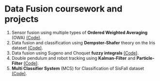 # Data Fusion coursework and projects


1. Sensor fusion using multiple types of **Ordered Weighted Averaging** (OWA) [(Code)](https://github.com/ahmadianme/projects/tree/masterdata-fusion/ordered-weighted-averaging).
2. Data fusion and classification using **Dempster-Shafer** theory on the Iris dataset [(Code)](https://github.com/ahmadianme/projects/tree/masterdata-fusion/dempster-shafer).
3. Data fusion using Sugeno and Ⅽhoquet **fuzzy integrals** [(Code)](https://github.com/ahmadianme/projects/tree/masterdata-fusion/fuzzy-integrals).
4. Double pendulum and robot tracking using **Kalman-Filter** and **Particle-Filter** [(Code)](https://github.com/ahmadianme/projects/tree/masterdata-fusion/kalman-particle-filters).
5. **Multi Classifier System** (MCS) for Classification of SisFall dataset [(Code)](https://github.com/ahmadianme/projects/tree/masterdata-fusion/multi-classiﬁer-system).




